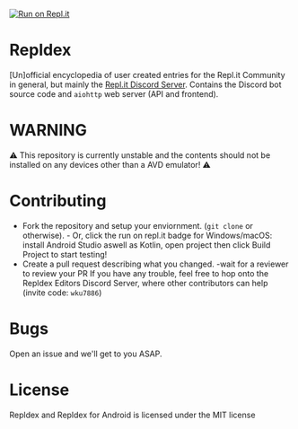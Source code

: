 [![Run on 
Repl.it](https://repl.it/badge/github/repldex/repldex-android)](https://repl.it/github/repldex/repldex-android)
# Repldex
\[Un\]official encyclopedia of user created entries 
for the Repl.it Community in general, but mainly 
the [Repl.it Discord 
Server](https://repl.it/discord). Contains the 
Discord bot source code and `aiohttp` web server 
(API and frontend).

# WARNING
⚠️ This repository is currently unstable and the contents should not be installed on any devices other than a AVD emulator! ⚠️

# Contributing
- Fork the repository and setup your enviornment. 
(`git clone` or otherwise). - Or, click the run on 
repl.it badge
for Windows/macOS: install Android Studio aswell as 
Kotlin, open project then click Build Project to 
start testing! 
- Create a pull request describing 
what you changed. -wait for a reviewer to review 
your PR If you have any trouble, feel free to hop 
onto the Repldex Editors Discord Server, where 
other contributors can help (invite code: 
`wku7886`)
# Bugs
Open an issue and we'll get to you ASAP.
# License
Repldex and Repldex for Android is licensed under 
the MIT license

